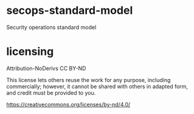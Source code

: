 # secops-standard-model

Security operations standard model


# licensing

Attribution-NoDerivs CC BY-ND

This license lets others reuse the work for any purpose, including commercially; however, it cannot be shared with others in adapted form, and credit must be provided to you.

https://creativecommons.org/licenses/by-nd/4.0/

